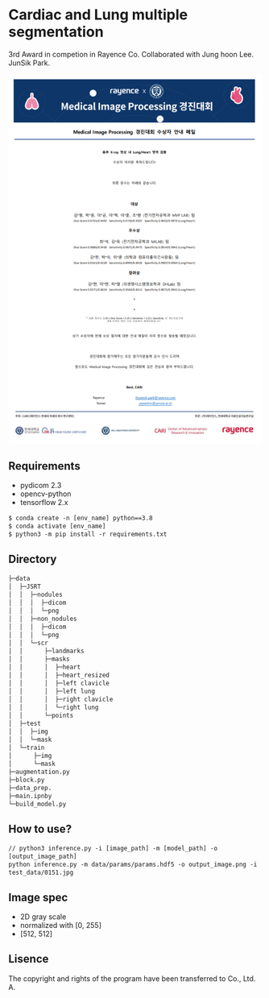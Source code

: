 # Cardiac and Lung multiple segmentation
3rd Award in competion in Rayence Co.
Collaborated with Jung hoon Lee. JunSik Park.

![award](./images/competition.png)


## Requirements
- pydicom 2.3
- opencv-python
- tensorflow 2.x
```
$ conda create -n [env_name] python==3.8
$ conda activate [env_name]
$ python3 -m pip install -r requirements.txt
```

## Directory
```
├─data
│  ├─JSRT
│  │  ├─nodules
│  │  │  ├─dicom
│  │  │  └─png
│  │  ├─non_nodules
│  │  │  ├─dicom
│  │  │  └─png
│  │  └─scr
│  │      ├─landmarks
│  │      ├─masks
│  │      │  ├─heart
│  │      │  ├─heart_resized
│  │      │  ├─left clavicle
│  │      │  ├─left lung
│  │      │  ├─right clavicle
│  │      │  └─right lung
│  │      └─points
│  ├─test
│  │  ├─img
│  │  └─mask
│  └─train
│      ├─img
│      └─mask
├─augmentation.py 
├─block.py
├─data_prep.
├─main.ipnby
└─build_model.py

```

## How to use?
```
// python3 inference.py -i [image_path] -m [model_path] -o [output_image_path]
python inference.py -m data/params/params.hdf5 -o output_image.png -i test_data/0151.jpg
```

## Image spec
- 2D gray scale
- normalized with [0, 255]
- [512, 512]


## Lisence
The copyright and rights of the program have been transferred to Co., Ltd. A.
